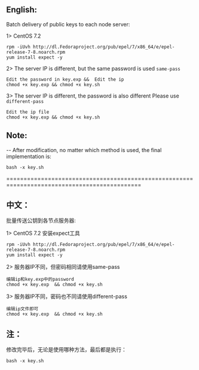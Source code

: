 English:
------------------------------------------------------
Batch delivery of public keys to each node server:

1> CentOS 7.2
```
rpm -iUvh http://dl.Fedoraproject.org/pub/epel/7/x86_64/e/epel-release-7-8.noarch.rpm
yum install expect -y
```

2> The server IP is different, but the same password is used ``same-pass``
```
Edit the password in key.exp &&  Edit the ip
chmod +x key.exp && chmod +x key.sh
```

3> The server IP is different, the password is also different Please use ``different-pass``
```
Edit the ip file
chmod +x key.exp && chmod +x key.sh
```
Note:
------------------------------------------------------ 
-- After modification, no matter which method is used, the final implementation is:

```
bash -x key.sh
```

=============================================================================================

中文：
------------------------------------------------------
批量传送公钥到各节点服务器:

1> CentOS 7.2 安装expect工具
```
rpm -iUvh http://dl.Fedoraproject.org/pub/epel/7/x86_64/e/epel-release-7-8.noarch.rpm
yum install expect -y
```

2> 服务器IP不同，但密码相同请使用same-pass
```
编辑ip和key.exp中的password
chmod +x key.exp  && chmod +x key.sh
```

3> 服务器IP不同，密码也不同请使用different-pass
```
编辑ip文件即可
chmod +x key.exp  && chmod +x key.sh
```

注：
------------------------------------------------------
修改完毕后，无论是使用哪种方法，最后都是执行：

```
bash -x key.sh
```

